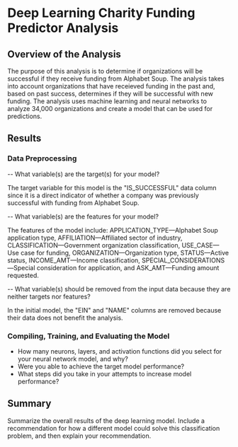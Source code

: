 # Deep Learning Charity Funding Predictor Analysis

## Overview of the Analysis

The purpose of this analysis is to determine if organizations will be successful if they receive funding from Alphabet Soup. The analysis takes into account organizations that have receieved funding in the past and, based on past success, determines if they will be successful with new funding. The analysis uses machine learning and neural networks to analyze 34,000 organizations and create a model that can be used for predictions. 

## Results

### Data Preprocessing

-- What variable(s) are the target(s) for your model?

The target variable for this model is the "IS_SUCCESSFUL" data column since it is a direct indicator of whether a company was previously successful with funding from Alphabet Soup. 

-- What variable(s) are the features for your model?

The features of the model include: APPLICATION_TYPE—Alphabet Soup application type, AFFILIATION—Affiliated sector of industry, CLASSIFICATION—Government organization classification, USE_CASE—Use case for funding, ORGANIZATION—Organization type, STATUS—Active status, INCOME_AMT—Income classification, SPECIAL_CONSIDERATIONS—Special consideration for application, and ASK_AMT—Funding amount requested. 

-- What variable(s) should be removed from the input data because they are neither targets nor features?

In the initial model, the "EIN" and "NAME" columns are removed because their data does not benefit the analysis. 

### Compiling, Training, and Evaluating the Model

- How many neurons, layers, and activation functions did you select for your neural network model, and why?
- Were you able to achieve the target model performance?
- What steps did you take in your attempts to increase model performance?

## Summary

Summarize the overall results of the deep learning model. Include a recommendation for how a different model could solve this classification problem, and then explain your recommendation.
